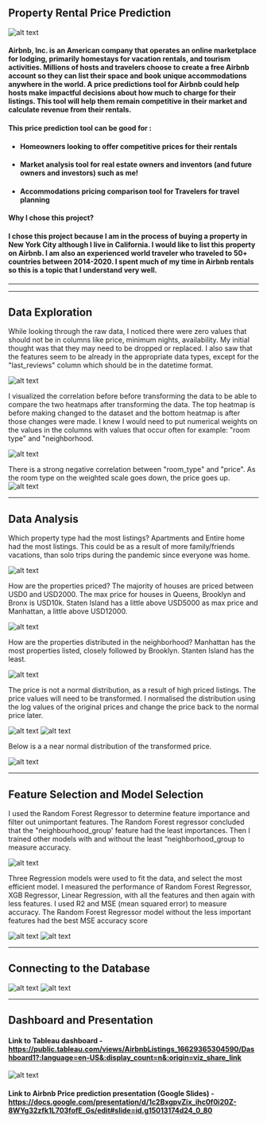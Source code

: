 ## **Property Rental Price Prediction**

![alt text](airbnb.png)

####  Airbnb, Inc. is an American company that operates an online marketplace for lodging, primarily homestays for vacation rentals, and tourism activities.  Millions of hosts and travelers choose to create a free Airbnb account so they can list their space and book unique accommodations anywhere in the world. A price predictions tool for Airbnb could help hosts make impactful decisions about how much to charge for their listings.  This tool will help them remain competitive in their market and calculate revenue from their rentals.  

#### This price prediction tool can be good for :

- #### Homeowners looking to offer competitive prices for their rentals

- #### Market analysis tool for real estate owners and inventors (and future owners and investors) such as me!

- #### Accommodations pricing comparison tool for Travelers for travel planning


#### **Why I chose this project?**
#### I chose this project because I am in the process of buying a property in New York City although I live in California.  I would like to list this property on Airbnb.  I am also an experienced world traveler who traveled to 50+ countries between 2014-2020.   I spent much of my time in Airbnb rentals so this is a topic that I understand very well.  

---

---
## **Data Exploration**
While looking through the raw data, I noticed there were zero values that should not be in columns like price, minimum nights, availability.  My initial thought was that they may need to be dropped or replaced.  I also saw that the features seem to be already in the appropriate data types, except for the "last_reviews" column which should be in the datetime format.

![alt text](Data_Exploration.PNG)

 I visualized the correlation before before transforming the data to be able to compare the two heatmaps after transforming the data.  The top heatmap is before making changed to the dataset and the bottom heatmap is after those changes were made.  I knew I would need to put numerical weights on the values in the columns with values that occur often for example: "room type" and "neighborhood. 
 
![alt text](Data_Exploration_correlation.PNG)
 
 There is a strong negative correlation between "room_type" and "price". As the room type on the weighted scale goes down, the price goes up.  
![alt text](Data_correlation_fixed.PNG)

---
## Data Analysis

Which property type had the most listings?
Apartments and Entire home had the most listings. This could be as a result of more family/friends vacations, than solo trips during the pandemic since everyone was home.

![alt text](Property_types.PNG)

How are the properties priced? 
The majority of houses are priced between USD0 and USD2000. The max price for houses in Queens, Brooklyn and Bronx is USD10k. Staten Island has a little above USD5000 as max price and Manhattan, a little above USD12000. 

![alt text](Propery_prices.PNG)

How are the properties distributed in the neighborhood? 
Manhattan has the most properties listed, closely followed by Brooklyn. Stanten Island has the least.

![alt text](Property_distribution.PNG)


The price is not a normal distribution,  as a result of high priced listings.  The price values will need to be transformed. I normalised the distribution using the log values of the original prices and change the price back to the normal price later.

![alt text](price_distribution.PNG)
![alt text](Price_distribution_scatter.PNG)

Below is a a near normal distribution of the transformed price.

![alt text](price_distribution_normal.PNG)

---
## **Feature Selection and Model Selection**

I used the Random Forest Regressor to determine feature importance and filter out unimportant features. The Random Forest regressor concluded that the "neighbourhood_group' feature had the least importances.  Then I trained other models with and without the least “neighborhood_group to measure accuracy. 

![alt text](RF_Modeling.PNG)


Three Regression models were used to fit the data, and select the most efficient model. I measured the performance of Random Forest Regressor, XGB Regressor, Linear Regression,  with all the features and then again with less features.  I used R2 and MSE (mean squared error) to measure accuracy.  The Random Forest Regressor model without the less important features had the best MSE accuracy score

![alt text](Model_Selection_allfeatures.PNG)
![alt text](Model_Selection_lessfeatures.PNG)

---
## **Connecting to the Database**
![alt text](Uploading_db.PNG)
![alt text](Connecting_db.PNG)

---
## **Dashboard and Presentation**

#### Link to Tableau dashboard - https://public.tableau.com/views/AirbnbListings_16629365304590/Dashboard1?:language=en-US&:display_count=n&:origin=viz_share_link
![alt text](Tableau_Dashboard.PNG)


#### Link to Airbnb Price prediction presentation (Google Slides) - https://docs.google.com/presentation/d/1c2BxgpvZix_ihc0f0i20Z-8WYg32zfk1L703fofE_Gs/edit#slide=id.g15013174d24_0_80
